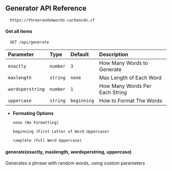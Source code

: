 
## Generator API Reference

```http
  https://threerandomwords.carboncdn.cf
```

#### Get all items

```http
  GET /api/generate
```

| Parameter | Type     | Default     | Description                |
| :-------- | :------- | :------- | :------------------------- |
| `exactly` | `number` | `3` | How Many Words to Generate |
| `maxlength` | `string` | `none` | Max Length of Each Word |
| `wordsperstring` | `number` | `1` | How Many Words Per Each String |
| `uppercase` | `string` | `beginning` | How to Format The Words  |

 - **Formating Options**

    ```
    none (No Formatting)
    ```

    ```
    beginning (First Letter of Word Uppercase)
    ```

    ```
    complete (Full Word Uppercase)
    ```


#### generate(exactly, maxlength, wordsperstring, uppercase)

Generates a phrase with random words, using custom parameters

